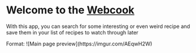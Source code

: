 <h1>Welcome to the 
  <a href="https://mikegitfront.github.io/react-webcook/" >Webcook</a>
</h1>
<p>With this app, you can search for some interesting or even weird recipe and save them in your list of recipes to watch through later </p>
Format: ![Main page preview](https://imgur.com/AEqwH2W)
